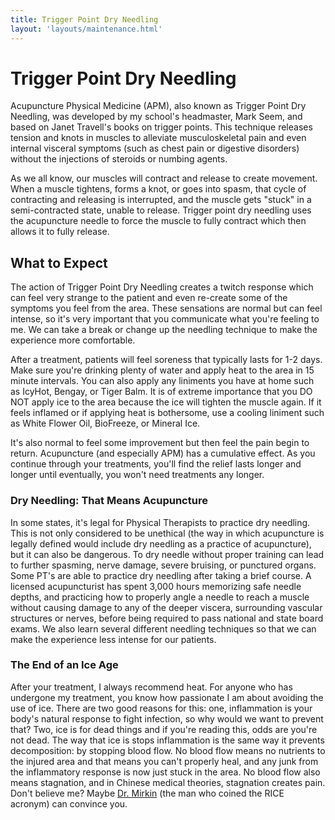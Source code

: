 ```yaml
---
title: Trigger Point Dry Needling
layout: 'layouts/maintenance.html'
---
```


# Trigger Point Dry Needling

Acupuncture Physical Medicine (APM), also known as Trigger Point Dry Needling, was developed by my school's headmaster, Mark Seem, and based on Janet Travell's books on trigger points. This technique releases tension and knots in muscles to alleviate musculoskeletal pain and even internal visceral symptoms (such as chest pain or digestive disorders) without the injections of steroids or numbing agents.

As we all know, our muscles will contract and release to create movement. When a muscle tightens, forms a knot, or goes into spasm, that cycle of contracting and releasing is interrupted, and the muscle gets "stuck" in a semi-contracted state, unable to release. Trigger point dry needling uses the acupuncture needle to force the muscle to fully contract which then allows it to fully release.

## What to Expect

The action of Trigger Point Dry Needling creates a twitch response which can feel very strange to the patient and even re-create some of the symptoms you feel from the area. These sensations are normal but can feel intense, so it's very important that you communicate what you're feeling to me. We can take a break or change up the needling technique to make the experience more comfortable.

After a treatment, patients will feel soreness that typically lasts for 1-2 days. Make sure you're drinking plenty of water and apply heat to the area in 15 minute intervals. You can also apply any liniments you have at home such as IcyHot, Bengay, or Tiger Balm. It is of extreme importance that you DO NOT apply ice to the area because the ice will tighten the muscle again. If it feels inflamed or if applying heat is bothersome, use a cooling liniment such as White Flower Oil, BioFreeze, or Mineral Ice.

It's also normal to feel some improvement but then feel the pain begin to return. Acupuncture (and especially APM) has a cumulative effect. As you continue through your treatments, you'll find the relief lasts longer and longer until eventually, you won't need treatments any longer.

### Dry Needling: That Means Acupuncture

In some states, it's legal for Physical Therapists to practice dry needling. This is not only considered to be unethical (the way in which acupuncture is legally defined would include dry needling as a practice of acupuncture), but it can also be dangerous. To dry needle without proper training can lead to further spasming, nerve damage, severe bruising, or punctured organs. Some PT's are able to practice dry needling after taking a brief course. A licensed acupuncturist has spent 3,000 hours memorizing safe needle depths, and practicing how to properly angle a needle to reach a muscle without causing damage to any of the deeper viscera, surrounding vascular structures or nerves, before being required to pass national and state board exams. We also learn several different needling techniques so that we can make the experience less intense for our patients.

### The End of an Ice Age

After your treatment, I always recommend heat. For anyone who has undergone my treatment, you know how passionate I am about avoiding the use of ice. There are two good reasons for this: one, inflammation is your body's natural response to fight infection, so why would we want to prevent that? Two, ice is for dead things and if you're reading this, odds are you're not dead. The way that ice is stops inflammation is the same way it prevents decomposition: by stopping blood flow. No blood flow means no nutrients to the injured area and that means you can't properly heal, and any junk from the inflammatory response is now just stuck in the area. No blood flow also means stagnation, and in Chinese medical theories, stagnation creates pain. Don't believe me? Maybe <a target="_blank" rel="noopener" href="https://www.drmirkin.com/fitness/why-ice-delays-recovery.html">Dr. Mirkin</a> (the man who coined the RICE acronym) can convince you.
